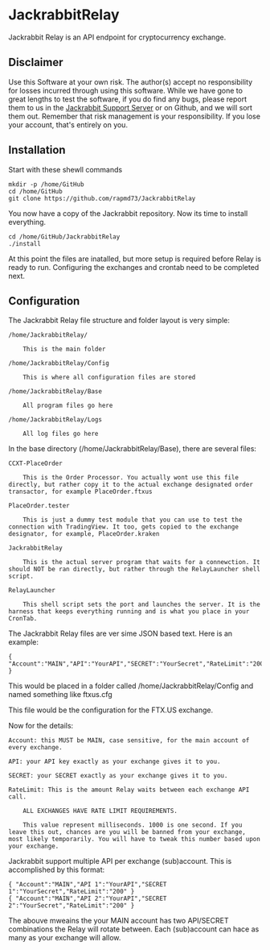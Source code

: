 # JackrabbitRelay
Jackrabbit Relay is an API endpoint for cryptocurrency exchange.

## Disclaimer

Use this Software at your own risk. The author(s) accept no responsibility for losses incurred through using this software. While we have gone to great lengths to test the software, if you do find any bugs, please report them to us in the [Jackrabbit Support Server](https://discord.gg/g93TpbV) or on Github, and we will sort them out. Remember that risk management is your responsibility. If you lose your account, that's entirely on you.

## Installation

Start with these shewll commands

    mkdir -p /home/GitHub
    cd /home/GitHub
    git clone https://github.com/rapmd73/JackrabbitRelay

You now have a copy of the Jackrabbit repository. Now its time to install everything.

    cd /home/GitHub/JackrabbitRelay
    ./install

At this point the files are inatalled, but more setup is required before Relay is ready to run. Configuring the exchanges and crontab need to be completed next.

## Configuration

The Jackrabbit Relay file structure and folder layout is very simple:

    /home/JackrabbitRelay/

        This is the main folder

    /home/JackrabbitRelay/Config

        This is where all configuration files are stored

    /home/JackrabbitRelay/Base

        All program files go here

    /home/JackrabbitRelay/Logs

        All log files go here

In the base directory (/home/JackrabbitRelay/Base), there are several files:

    CCXT-PlaceOrder

        This is the Order Processor. You actually wont use this file directly, but rather copy it to the actual exchange designated order transactor, for example PlaceOrder.ftxus

    PlaceOrder.tester

        This is just a dummy test module that you can use to test the connection with TradingView. It too, gets copied to the exchange designator, for example, PlaceOrder.kraken

    JackrabbitRelay

        This is the actual server program that waits for a connewction. It should NOT be ran directly, but rather through the RelayLauncher shell script.

    RelayLauncher

        This shell script sets the port and launches the server. It is the harness that keeps everything running and is what you place in your CronTab.

The Jackrabbit Relay files are ver sime JSON based text.  Here is an example:

    { "Account":"MAIN","API":"YourAPI","SECRET":"YourSecret","RateLimit":"200" }

This would be placed in a folder called /home/JackrabbitRelay/Config and named something like ftxus.cfg

This file would be the configuration for the FTX.US exchange.

Now for the details:

    Account: this MUST be MAIN, case sensitive, for the main account of every exchange.

    API: your API key exactly as your exchange gives it to you.

    SECRET: your SECRET exactly as your exchange gives it to you.

    RateLimit: This is the amount Relay waits between each exchange API call.

        ALL EXCHANGES HAVE RATE LIMIT REQUIREMENTS.

        This value represent milliseconds. 1000 is one second. If you leave this out, chances are you will be banned from your exchange, most likely temporarily. You will have to tweak this number based upon your exchange.

Jackrabbit support multiple API per exchange (sub)account. This is accomplished by this format:

    { "Account":"MAIN","API 1":"YourAPI","SECRET 1":"YourSecret","RateLimit":"200" }
    { "Account":"MAIN","API 2":"YourAPI","SECRET 2":"YourSecret","RateLimit":"200" }

The abouve mweains the your MAIN account has two API/SECRET combinations the Relay will rotate between. Each (sub)account can hace as many as your exchange will allow.

